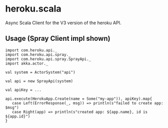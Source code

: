 # heroku.scala

Async Scala Client for the V3 version of the heroku API.

## Usage (Spray Client impl shown)

```
import com.heroku.api._
import com.heroku.api.spray._
import com.heroku.api.spray.SprayApi._
import akka.actor._

val system = ActorSystem("api")

val api = new SprayApi(system)

val apiKey = ...

api.execute(HerokuApp.Create(name = Some("my-app")), apiKey).map{
   case Left(ErrorResponse(_, msg)) => println(s"failed to create app: $msg")
   case Right(app) => println(s"created app: ${app.name}, id is ${app.id}")
}
```

